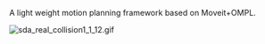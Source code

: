 A light weight motion planning framework based on Moveit+OMPL.

![sda_real_collision1_1_12.gif](examples/figs/sda_real_collision1_1_12.gif)